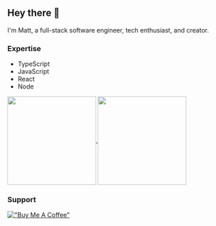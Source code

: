 ## Hey there 👋

I'm Matt, a full-stack software engineer, tech enthusiast, and creator.

### Expertise

- TypeScript
- JavaScript
- React
- Node

<a href="https://github.com/anuraghazra/github-readme-stats">
  <img height=200 align="center" src="https://github-readme-stats.vercel.app/api?username=msmps&show_icons=false&theme=catppuccin_mocha&rank_icon=github&include_all_commits=true" />
</a>
<a href="https://github.com/msmps">
  <img height=200 align="center" src="https://github-readme-stats.vercel.app/api/top-langs/?username=msmps&theme=catppuccin_mocha&layout=compact&langs_count=8&card_width=320" />
</a>

### Support

[!["Buy Me A Coffee"](https://www.buymeacoffee.com/assets/img/custom_images/orange_img.png)](https://www.buymeacoffee.com/msmps)
